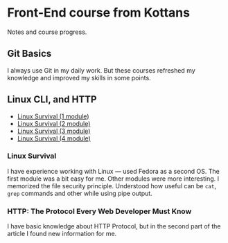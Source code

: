 # Front-End course from Kottans

Notes and course progress.

## Git Basics

I always use Git in my daily work. But these courses refreshed my knowledge and improved my skills in some points. 

## Linux CLI, and HTTP
- [Linux Survival (1 module)](task_linux_cli/screenshot_1.png)
- [Linux Survival (2 module)](task_linux_cli/screenshot_2.png)
- [Linux Survival (3 module)](task_linux_cli/screenshot_3.png)
- [Linux Survival (4 module)](task_linux_cli/screenshot_4.png)

### Linux Survival
I have experience working with Linux — used Fedora as a second OS. The first module was a bit easy for me. Other modules were more interesting. I memorized the file security principle. Understood how useful can be `cat`, `grep` commands and other while using pipe output. 

### HTTP: The Protocol Every Web Developer Must Know
I have basic knowledge about HTTP Protocol, but in the second part of the article I found new information for me. 